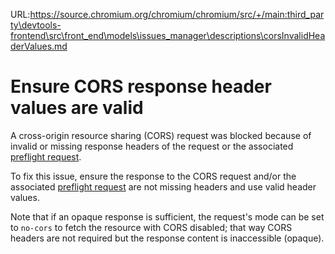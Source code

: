 URL:https://source.chromium.org/chromium/chromium/src/+/main:third_party\devtools-frontend\src\front_end\models\issues_manager\descriptions\corsInvalidHeaderValues.md
# Ensure CORS response header values are valid

A cross-origin resource sharing (CORS) request was blocked because of invalid or missing response headers of the request or the associated [preflight request](issueCorsPreflightRequest).

To fix this issue, ensure the response to the CORS request and/or the associated [preflight request](issueCorsPreflightRequest) are not missing headers and use valid header values.

Note that if an opaque response is sufficient, the request's mode can be set to `no-cors` to fetch the resource with CORS disabled; that way CORS headers are not required but the response content is inaccessible (opaque).
